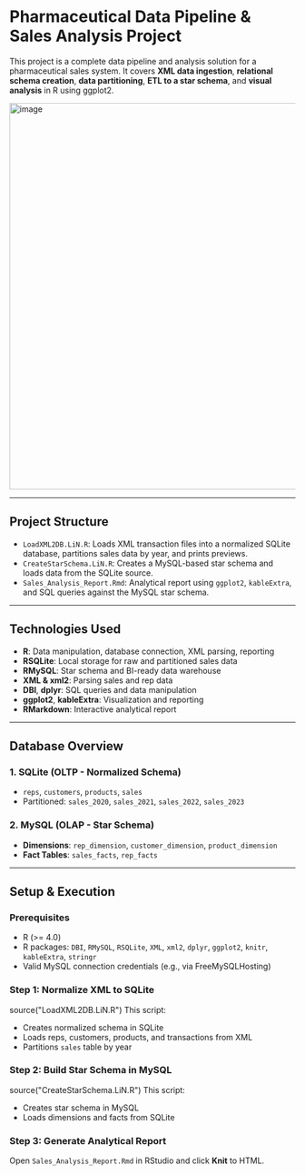 # Pharmaceutical Data Pipeline & Sales Analysis Project

This project is a complete data pipeline and analysis solution for a pharmaceutical sales system. It covers **XML data ingestion**, **relational schema creation**, **data partitioning**, **ETL to a star schema**, and **visual analysis** in R using ggplot2.

<img width="1500" height="680" alt="image" src="https://github.com/user-attachments/assets/f8e945bc-5655-414e-92cd-687c2559acad" />


---

## Project Structure

- `LoadXML2DB.LiN.R`: Loads XML transaction files into a normalized SQLite database, partitions sales data by year, and prints previews.
- `CreateStarSchema.LiN.R`: Creates a MySQL-based star schema and loads data from the SQLite source.
- `Sales_Analysis_Report.Rmd`: Analytical report using `ggplot2`, `kableExtra`, and SQL queries against the MySQL star schema.

---

## Technologies Used

- **R**: Data manipulation, database connection, XML parsing, reporting
- **RSQLite**: Local storage for raw and partitioned sales data
- **RMySQL**: Star schema and BI-ready data warehouse
- **XML & xml2**: Parsing sales and rep data
- **DBI**, **dplyr**: SQL queries and data manipulation
- **ggplot2**, **kableExtra**: Visualization and reporting
- **RMarkdown**: Interactive analytical report

---

## Database Overview

### 1. **SQLite (OLTP - Normalized Schema)**

- `reps`, `customers`, `products`, `sales`
- Partitioned: `sales_2020`, `sales_2021`, `sales_2022`, `sales_2023`

### 2. **MySQL (OLAP - Star Schema)**

- **Dimensions**: `rep_dimension`, `customer_dimension`, `product_dimension`
- **Fact Tables**: `sales_facts`, `rep_facts`

---

## Setup & Execution

### Prerequisites

- R (>= 4.0)
- R packages: `DBI`, `RMySQL`, `RSQLite`, `XML`, `xml2`, `dplyr`, `ggplot2`, `knitr`, `kableExtra`, `stringr`
- Valid MySQL connection credentials (e.g., via FreeMySQLHosting)

### Step 1: Normalize XML to SQLite

source("LoadXML2DB.LiN.R")
This script:
- Creates normalized schema in SQLite
- Loads reps, customers, products, and transactions from XML
- Partitions `sales` table by year

### Step 2: Build Star Schema in MySQL
source("CreateStarSchema.LiN.R")
This script:
- Creates star schema in MySQL
- Loads dimensions and facts from SQLite

### Step 3: Generate Analytical Report

Open `Sales_Analysis_Report.Rmd` in RStudio and click **Knit** to HTML.

